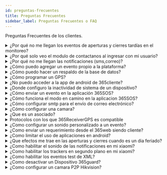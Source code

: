 ```yaml
---
id: preguntas-frecuentes
title: Preguntas Frecuentes
sidebar_label: Preguntas Frecuentes o FAQ
---
```


Preguntas Frecuentes de los clientes.

<details>
    <summary>¿Por qué no me llegan los eventos de aperturas y cierres tardías en el monitoreo?</summary>
    <div>
    <br/>
    * Revisar si esta configurado correctamente el horario.
    * Revisar si es dia feriado
    </div>
</details>

<details>
    <summary>¿Por qué solo veo el modulo de contactanos al ingresar con mi usuario?</summary>
    <div>
    * Si solo ve la opción de contactanos, entonces es un problema de permisos puede que alguien mas se los haya quitado o cambiado.
    </div>
</details>

<details>
    <summary>¿Por qué no me llegan las notificaciones (sms,correo)?</summary>
    <div>
    * Revisar el protocolo, plan de notificaciones.
    * Revisar si otros dispositivos presentan el mismo problema.
    </div>
</details>

<details>
    <summary>¿Cómo puedo agregar un evento propio a la plataforma?</summary>
    <div>
    * Para agregar eventos necesitas varios datos en especifico, como el código del evento, el protocolo y muchas cosas mas, pero si quieres saber como agregar un evento en nuestra plataforma puedes dirigirte a [Agregar Evento.](../365connectPro/parametros.md#¿como-agregar-un-evento)
    </div>
</details>

<details>
    <summary>¿Cómo puedo hacer un respaldo de la base de datos?</summary>
    <div>
    * Para hacer un respaldo desde la plataforma 365 solo necesitas ir al modulo de parametros, buscar el sub-modulo respaldo, te aparecerá un mensaje que dice "Desea exportar una base de datos a la carpeta predefinida", luego damos clic en aceptar y listo. Para mas información haga clic en [Respaldo.](../365connectPro/parametros.md#respaldo )
    </div>
</details>

<details>
    <summary>¿Cómo programar un GPS?</summary>
    <div>
    Existe dos formas de configurar un gps en la plataforma 365 y las dos son diferentes dependiendo del modelo y la marca del mismo.

#### Modelo Coban g103

Para programar un gps modelo coban g103 necesitamos enviarle una serie de comandos SMS al numero de la tarjeta sim o chip al cual este ligado el gps.

**1. Inicialización**

    SMS Que se Envía =  begin123456

**2. Configuración del APN**

    SMS Que se Envía =  apn123456 internet.movistar.ve  ( Esto lo cambias por el APN de tu proveedor de telefonía)

**3. Configuración del IP de nuestro servidor**

    SMS Que se Envía =     adminip123456 173.212.218.146 5001

**4. Programación para recibir mensajes continuos y programados**

    SMS Que se Envía =   fix180s***n123456

**5. Obtener el IMEI del equipo**

    SMS Que se Envía =   imei123456

**6. Activación del GPRS**

    SMS Que se Envía =   gprs123456

**7. Chequeo del estado del equipo y del vehículo**

    SMS Que se Envía =   check123456

#### Sinotrack Tk-901

Para programar un gps modelo Sinotrack Tk-901 necesitamos enviarle una serie de comandos SMS al numero de la tarjeta sim o chip al cual este ligado el gps.

**1. Zona Horaria**

    8960000E00      (timezone 0)

**2. Configura ip y puerto del servidor**

    8040000 173.212.218.146 5013     (configura ip y puerto)

**3. Programar APN de Operador Celular**

- Movistar

        8030000 internet.movistar.ve

- Digitel

        8030000 gprsweb.digitel.ve

**4. Tiempo para reportar a la plataforma con motor encendido**

    8050000 60       (reporte con motor encendido 60segs, 1min)

**5. Tiempo para reportar a la plataforma con motor Apagado**

    8090000 300     (reporte con motor apagado 300 segs son 5min)

**6. Reiniciar para que agarre los cambios programados**

    RESTART

![gps_ready](./img/Help/gps_ready.png "gps_ready")

Una vez terminado la programación del GPS este debe mostrarse el icono del dispositivo ya sea una moto o un carro con un punto en verde en cualquiera de los mapas de la plataforma 365monitoreo, lo que significara que el auto está conectado y mandando la ubicación correcta del mismo a la plataforma, si surge algún problema, revise el estado actual del gps mediante el comando y verifique que todos los pasos anteriores se hicieron correctamente.

</div>
</details>

<details>
    <summary>¿No puedo acceder a la app de android de 365cliente?</summary>
    <div>
    * Revisar que el cliente tenga habilitado el uso de la aplicación. 
    * Esta opción se muestra en el modulo Clientes, al momento de agregar o editar a un cliente.

![365client-Android](./img/Help/365client-Android.jpeg "365cliente Android")

</div>

</details>

<details>
    <summary>¿Donde configuro la inactividad de sistema de un dispositivo?</summary>
    <div>
    * Al ingresar a través de la plataforma web todos los dispositivos poseen una barra en la parte superior y a la izquierda de dicha barra se puede ver botón configurar inactividad del sistema.

    ![bar-top](./img/Help/bar-top2.png "Barra Superior")

    * Si el icono se muestra en rojo significa que ese dispositivo no tiene configurado la inactividad del sistema.

    ![inactividad-del-sistema_off](./img/Help/inactividad-del-sistema_off.png "Inactividad del sistema apagado")

    * Luego le da clic al botón para configurar, le saldrá un modal con las horas o los minutos de cada cuanto tiempo quiere que transmita la inactividad del dispositivo, si el mismo no genera una señal, ademas de un fecha con la ultima actividad del dispositivo.

    ![modal_inactividad-del-sistema](./img/Help/modal_inactividad-del-sistema.png "Modal de Tiempo")

    * Una vez configurado el tiempo y darle guardar el icono de inactividad del sistema deberá aparecer en verde que significa que esta activado.

    ![inactividad-del-sistema_on](./img/Help/inactividad-del-sistema_on.png "Inactividad del sistema encendido")

   </div>
</details>

<details>
    <summary>¿Cómo enviar un evento en la aplicación 365SOS?</summary>
    <div>
    * Una vez dentro de la aplicacion 365sos se nos mostrara una la pantalla principal de la aplicacion.

    ![principal](../apps-mobiles/img/apps/sosapp/principal.png "principal")

    - Una vez en la pantalla principal pulsasmos el botón del evento que desea enviar, en este caso panico.

    ![panico](../apps-mobiles/img/apps/sosapp/panico.png "panico")

    - Espere hasta que finalice el tiempo de envío o pulse "Enviar Ahora"

    ![enviar evento](../apps-mobiles/img/apps/sosapp/enviar-evento.jpeg "enviar evento")

    - Puede adjuntar archivos multimedia al evento, para hacerlo seleccione el botón con el tipo de archivo que desea adjuntar.

    ![enviar adjunto](../apps-mobiles/img/apps/sosapp/enviar-adjunto.jpeg "enviar adjunto")

    - Luego presione el botón enviar. La aplicación puede tardar en enviar los archivos dependiendo del tamaño del archivo y la calidad de su conexión a internet.

   </div>
</details>

<details>
    <summary>¿Cómo funciona el modo en camino en la aplicacion 365SOS?</summary>
    <div>
    El modo en camino se utiliza cuando se va a desplazar de un punto a otro de forma segura.

    - La ventana mostrará su posición actual en forma de un marcador rojo.

    - Ubique el área de destino desplazando el mapa y pulse para seleccionar el punto de llegada. Aparecerá un marcador azul. Puede mover el mapa para cambiar la posición del punto de llegada. Una vez seleccionado el punto, presione continuar.

    - Se abrirá una ventana para seleccionar el tiempo estimado de llegada a destino, deberá seleccione un tiempo estimado y presione iniciar.

    ![encamino](../apps-mobiles/img/apps/sosapp/encamino.jpeg "en camino")

    Mientras se encuentra en camino, la aplicación mostrará el tiempo de llegada y dos nuevas opciones más

    - Agregar tiempo al modo en camino: Si aun no ha llegado a su destino, puede añadir más tiempo.
    - Salir: Si ya llegó a su destino puede usar esta opción para abandonar el modo en camino.

    ![encamino-on](../apps-mobiles/img/apps/sosapp/encamino-on.jpeg "en camino on")

    Todos estos eventos son enviados a la central de monitoreo.

   </div>
</details>

<details>
<summary>¿Cómo configurar smtp para el envío de correo electrónico?</summary>
<div>
#### Paso 1:

- Para poder usar el servidor SMTP gratuito de Gmail, debes permitirle el acceso a aplicaciones menos seguras. Google bloquea aplicaciones y dispositivos que, según ellos, no usan estándares de seguridad modernos. Sin embargo, el acceso para aplicaciones menos seguras se puede activar fácilmente [**aqui.**](https://myaccount.google.com/u/0/lesssecureapps?pli=1)
  :::tip Nota
  _esto aplica si la cuenta de google con la que esta logeado actualmente es la que desea utilizar para enviar correos_.
  :::

![google_app_not_secure](./img/Help/google_app_not_secure.png "google_app_not_secure")

:::warning Importante
si usas autenticación de 2 factores para acceder a tu cuenta de Google, no se puede habilitar el acceso a aplicaciones menos seguras. En este caso, tendrás que iniciar sesión usando la contraseña de la aplicación.
:::

#### Paso 2

- Conocer los datos que te solicita el formulario, los cuales son:

  - **Servidor SMTP:** smtp.gmail.com
  - **Usuario SMTP:** Tu usuario de Gmail completo (email), por ejemplo tuemail@gmail.com
  - **Contraseña SMTP:** Tu contraseña de Gmail.
  - **Puerto SMTP:** 587
  - **TLS/SSL:** No requerido.

#### Paso 3:

- Dirijase al módulo Parametros, Empresa.

![empresa icon](./img/Help/empresa_icon.png "empresa icon")

- Elige la empresa a la cual desea configurar el envio de correos SMTP, haga clic en el **boton editar**

![empresa edit](./img/Help/empresa_edit.png "empresa edit")

- Ubique el apartado referente a SMTP y rellene los datos

![configuración smtp](./img/Help/smtp.png "configuración smtp")

- Al terminar la configuracion del correo SMTP en el 365receiver en la parte inferior derecha se le mostrara el nombre de la empresa junto con un boton azul que dice en espera, esto seguira asi hasta que se intente enviar un correo

![receiver en espera](./img/Help/receiver_wait.png "receiver_wait")

- Si sigue los pasos de esta guia correctamente y los datos introducidos estan bien, deberia cambiar de estado y mostrar el mensaje de conectado una vez se haya enviado el mensaje.

![receiver conectado](./img/Help/receiver_allOn.png "receiver_allOn")

</div>
</details>

<details>
<summary>¿Cómo configurar una camara?</summary>
<div>
* Si sigue los pasos de esta guia correctamente y los datos introducidos son los correctos, deberia poder visualizar las camaras, en las centrales de alarma en la pestaña de camaras y en la seccion de monitoreo. Ir a esta seccion del manual [**Aqui.**](../365connectPro/dispositivos.md#cámaras)
</div>
</details>

<details>
<summary>¿Que es un asociado?</summary>
<div>
* Un asociado es una cuenta compartida entre personas, empresas u organizaciones las cuales por alguna razon requieren o deben compartir sus dispositivos, pero sin otorgar las credenciales de sus cuentas. Para esto, tenemos la opcion de asociados, la cual permite vincular dos o mas dispositivos de clientes y visualizar todas las señales en el monitoreo.

Para mas informacion de que es un asociados y sus funciones puede hacer clic [**Aqui.**](../../manual-y-faq/365connectPro/asociados.md)

</div>
</details>

<details>
    <summary>Protocolos con los que 365ReceiverGPS es compatible</summary>
    <div>
        |Protocolo|Puerto|
        |---|---|
        | Gps gps103 | 5001|
        | Gps gt06 | 5023|
        | Gps taip | 5031|
        | Gps skypatrol | 5021|
        | Gps atrack | 5044|
        | Gps 365protocol | 5139 
        | Gps 365Sosprotocol | 6140 
        | Gps osmand | 5055| 
        | Gps calamp | 5082 |
        | Gps enfora | 5008 |
        | Gps gl100 | 5003 |
        | Gps gl200 | 5004 |
        | Gps meitrack | 5020 |
        | Gps pt502 | 5017 |
        | Gps meiligao | 5009|
        | Gps suntech | 5011|
        | Gps teltonika | 5027|  
        | Gps xexun | 5006|
        | Gps h02 | 5013|
        | Gps tk102 | 5036|
        | GPS tk103  |5002|
        | GPS t55  |5005|
        | GPS totem  |5007|
        | GPS trv  |5010|
        | GPS progress  |5012|
        | GPS jt600  |5014|
        | GPS huabao  |5015|
        | GPS v680  |5016|
        | GPS tr20  |5018|
        | GPS navis  |5019|
        | GPS gt02  |5022|
        | GPS gt02.timeout|500|
        | GPS megastek  |5024|
        | GPS navigil  |5025|
        | GPS gpsgate  |5026|
        | GPS mta6  |5028|
        | GPS tzone  |5029|
        | GPS tlt2h  |5030|
        | GPS wondex  |5032|
        | GPS cellocator  |5033|
        | GPS galileo  |5034|
        | GPS ywt  |5035|
        | GPS intellitrac  |5037|
        | GPS gpsmta  |5038|
        | GPS wialon  |5039|
        | GPS carscop  |5040|
        | GPS apel  |5041|
        | GPS manpower  |5042|
        | GPS globalsat  |5043|
        | GPS pt3000  |5045|
        | GPS ruptela  |5046|
        | GPS topflytech  |5047|
        | GPS laipac  |5048|
        | GPS aplicom  |5049|
        | GPS gotop  |5050|
        | GPS sanav  |5051|
        | GPS gator  |5052|
        | GPS noran  |5053|
        | GPS m2m  |5054|
        | GPS osmand  |5055|
        | GPS easytrack  |5056|
        | GPS gpsmarker  |5057|
        | GPS khd  |5058|
        | GPS piligrim  |5059|
        | GPS stl060  |5060|
        | GPS cartrack  |5061|
        | GPS minifinder  |5062|
        | GPS haicom  |5063|
        | GPS eelink  |5064|
        | GPS box  |5065|
        | GPS freedom  |5066|
        | GPS telic  |5067|
        | GPS trackbox  |5068|
        | GPS visiontek  |5069|
        | GPS orion  |5070|
        | GPS riti  |5071|
        | GPS ulbotech  |5072|
        | GPS tramigo  |5073|
        | GPS tr900  |5074|
        | GPS ardi01  |5075|
        | GPS xt013  |5076|
        | GPS autofon  |5077|
        | GPS gosafe  |5078|
        | GPS tt8850  |5079|
        | GPS bce  |5080|
        | GPS xirgo  |5081|
        | GPS mtx  |5083|
        | GPS tytan  |5084|
        | GPS avl301  |5085|
        | GPS castel  |5086|
        | GPS mxt  |5087|
        | GPS cityeasy  |5088|
        | GPS aquila  |5089|
        | GPS flextrack  |5090|
        | GPS blackkite  |5091|
        | GPS adm  |5092|
        | GPS watch  |5093|
        | GPS t800x  |5094|
        | GPS upro  |5095|
        | GPS auro  |5096|
        | GPS disha  |5097|
        | GPS thinkrace  |5098|
        | GPS pathaway  |5099|
        | GPS arnavi  |5100|
        | GPS nvs  |5101|
        | GPS kenji  |5102|
        | GPS astra  |5103|
        | GPS homtecs  |5104|
        | GPS fox  |5105|
        | GPS gnx  |5106|
        | GPS arknav  |5107|
        | GPS supermate  |5108|
        | GPS appello  |5109|
        | GPS idpl  |5110|
        | GPS huasheng  |5111|
        | GPS l100  |5112|
        | GPS granit  |5113|
        | GPS carcell  |5114|
        | GPS obddongle  |5115|
        | GPS hunterpro  |5116|
        | GPS raveon  |5117|
        | GPS cradlepoint  |5118|
        | GPS arknavx8  |5119|
        | GPS autograde  |5120|
        | GPS oigo  |5121|
        | GPS jpkorjar  |5122|
        | GPS cguard  |5123|
        | GPS fifotrack  |5124|
        | GPS smokey  |5125|
        | GPS extremtrac  |5126|
        | GPS trakmate  |5127|
        | GPS at2000  |5128|
        | GPS maestro  |5129|
        | GPS ais  |5130|
        | GPS gt30  |5131|
        | GPS tmg  |5132|
        | GPS pretrace  |5133|
        | GPS pricol  |5134|
        | GPS siwi  |5135|
        | GPS starlink  |5136|
        | GPS dmt  |5137|
        | GPS xt2400  |5138|
        | GPS 365Protocol  |5139|  
        | GPS alematics  |5140|
        | GPS gps056  |5141|
        | GPS flexcomm  |5142|
        | GPS vt200  |5143|
        | GPS owntracks  |5144|
        | GPS vtfms  |5145|
    </div>
</details>

<details>
<summary>¿Como configurar un sonido personalizado a un evento?</summary>
<div>
* Para agregarle un sonido personalizado a los eventos, vamos a parametros > configurar eventos, luego eventos, buscamos el evento al que queremos asignarle un sonido personalizado y le damos clic en editar.

![config_eventos_sonidos](./img/Help/config_eventos_sonidos.png "config eventos sonidos")

- Se desplegara el formulario de eventos y buscamos campo con el nombre **audio del evento**, hacemos clic en la opcion **seleccione audio**

![config_eventos_form](./img/Help/config_eventos_form.png "config eventos form")

- y buscamos la carpeta donde se encuentra el sonido que queremos utilizar y guardamos el sonido en el evento.

![confi_eventos_search](./img/Help/config_eventos_search.png "confi_eventos_search")

- Luego nos vamos a parametros > empresa, buscamos nuestra empresa y le damos clic en editar, se nos desplegara el formulario de la empresa y buscaremos el campo Sonido de eventos y activamos esta opcion.

![confi_eventos_search](./img/Help/config_parametros_sonidos.png "confi_eventos_search")

</div>
</details>

<details>
    <summary>¿Como enviar un requerimiento desde el 365web siendo cliente?</summary>
        <div>
        * Para enviar un requerimiento debe seleccionar la pestaña soporte.

        ![soporte](./img/Help/pestanaSoporte.png "pestaña soporte")

        - Se desplegara el formulario donde deberá llenar los datos de contacto,**Descripción** y **Prioridad**.

        ![formulario soporte](./img/Help/formularioSoporte.png "soporte a clientes")

            - Luego de llenar los campos, presione el botón enviar.

   </div>
</details>

<details>
<summary>¿Como limitar el uso de aplicaciones en android?</summary>
<div>
* Descargar la aplicación Kioware desde la tienda de aplicaciones

![bloqueo de aplicaciones](./img/Help/third-party/kioware1.jpg "appstore")

- Ejecutar la aplicacion y asignar todos los permisos

![bloqueo de aplicaciones](./img/Help/third-party/kioware_perm.jpg "kioware permisos")

- Iniciar la configuración guiada, presione siguiente

![bloqueo de aplicaciones](./img/Help/third-party/kioware_setup.jpg "kioware setup")

- En el paso número 4 seleccione **añadir un botón nuevo**.

![bloqueo de aplicaciones](./img/Help/third-party/kioware_365guard.jpg "kioware 365guard")

- Deberá añadir la aplicación 365Guard, la aplicación de teclado y la de cámara para garantizar el correcto funcionamiento de 365Guard

![bloqueo de aplicaciones](./img/Help/third-party/kioware_365guard_add.jpg "kioware agregar")

:::warning Importante
puede activar otras aplicaciones que considere necesarias, por ejemplo la app de llamada o mensajeria.
:::

- Una vez finalizada la configuración guiada, acceda al menu de Configuración general y marque la casilla **Inicio en arranque**

![bloqueo de aplicaciones](./img/Help/third-party/kioware_inicio.jpg "kioware")

- Acceda al menu Navegador y marque la casilla **Habilitar la geolocalización**

![bloqueo de aplicaciones](./img/Help/third-party/kioware_gps.jpg "kioware gps")

- Ahora debe configurar kioware como aplicación de inicio o homescreen por defecto.

![bloqueo de aplicaciones](./img/Help/third-party/kioware_home.jpg "kioware home")

- Reinicie su smartphone para iniciar kioware.

:::warning Importante
para salir del bloqueo de aplicaciónes debe marcar las 4 esquinas de la pantalla en el sentido de las agujas del reloj, comenzando por la esquina superior izquierda (deberá hacerlo en menos de 8 segundos) esto activara la interfaz para ingresar la contraseña de desbloqueo, que por defecto es **3523** , puede cambiar esta contraseña desde el panel de configuracion.
:::

- Para cambiar la contraseña, ingrese al menu Seguridad y seleccione la opción **Códigos de acceso de salida**

![bloqueo de aplicaciones](./img/Help/third-party/kioware_seguridad.jpg "kioware seguridad")

- Seleccione **Contraseña para salir**

![bloqueo de aplicaciones](./img/Help/third-party/kioware_password.jpg "kioware password")

- Confirme la contraseña

![bloqueo de aplicaciones](./img/Help/third-party/kioware_edit_pass.jpg "kioware editar password")

</div>
</details>

<details>
<summary> ¿Que efectos me trae en las aperturas y cierres cuando es un dia feriado?</summary>
<div>
* Cuando se configura un dia como feriado, todos los eventos de apertura y cierre que son generados ese dia no son monitoreables, ya que es un dia feriado.
</div>
</details>

<details>
<summary>¿Como habilitar el sonido de las notificaciones en mi xiaomi?</summary>
<div>

- Buscamos la aplicacion **Ajustes.**

![ajustes](../apps-mobiles/img/apps/clientapp/ajustes.jpg "ajustes")

- Despues selecionamos **Aplicaciones**

![aplicaciones](../apps-mobiles/img/apps/clientapp/aplicaciones.jpg "aplicaciones")

- Luego en buscamos la opcion **Administrar Aplicaciones.**

![administrar_aplicaciones1](../apps-mobiles/img/apps/clientapp/administrar_aplicaciones1.jpg "administrar_aplicaciones1")

- Buscamos la aplicacion **365Client**

![administrar_aplicaciones](../apps-mobiles/img/apps/clientapp/administrar_aplicaciones.jpg "administrar_aplicaciones")

- Seleccionamos la opcion **Notificaciones**

![permisos_365client](../apps-mobiles/img/apps/clientapp/permisos_365client.jpg "permisos_365client")

- Despues buscamos la opcion **Permitir Sonido** y la marcamos como se muestra en la imagen.

![perimitr_sonido](../apps-mobiles/img/apps/clientapp/permitir_sonido.jpg "perimitr_sonido")

</div>
</details>

<details>
<summary>¿Como habilitar los trackers en segundo plano en mi xiaomi? </summary>
<div>
* Para habilitar los trackers en segundo plano para los telefono xiaomi es necesario ir a la opcion de **Ajustes** y luego a la opcion **Bateria y Rendimiento**.

![ajustes](./img/habilitar-trackers/ajustes.jpg "ajustes")

- Una vez adentro, presionamos el boton de engranaje en la parte superior derecha de la pantalla.

![bateria-rendimiento](./img/habilitar-trackers/bateria-rendimiento.jpg "bateria-rendimiento")

- Al entrar en la siguiente pantalla, hacemos scroll hacia abajo hasta ver los ajustes adicionales y presionamos la opcion "Economizar Bateria en aplicaciones" o "Ahorro de energia en aplicaciones".

![ahorro-energia-app](./img/habilitar-trackers/ahorro-energia-app.jpg "ahorro-energia-app")

- Espararmos que cargue la lista y luego buscamos la aplicacion de 365 correspondiente.

![apps-list](./img/habilitar-trackers/apps-list.jpg "apps-list")

- Luego seleccionar "Sin restricciones" para quitar todas las limitantes del uso de la aplicacion.

![sin-restricciones](./img/habilitar-trackers/sin-restricciones.jpg "sin-restricciones")

</div>
</details>

<details>
    <summary> ¿Como habilitar los eventos test de XML?</summary>
        <div>
            * Para habilitar los eventos test de XML nos vamos a la carpeta<code> C:\Program Files (x86)\365Monitoreo.com\365Connect Pro\conf </code>

            - Luego abrimos el archivo de nombre config.ini, buscamos la seccion [EVENT] y si no esta entonces agregarla con la opcion test_xml, como se muestra en la imagen.

            ![event_false](./img/Help/event_false.png "event_false")

            - Cambiamos el valor de la variable de False a True, y luego guardamos los cambios del archivo config.ini

   </div>
</details>

<details>
<summary> ¿Como desactivar un Dispositivo 365guard?</summary>
<div>
* Una vez en el modulo dispositivos, buscamos el dispositivo que queremos desactivar y no ubicamos en la columna servicios y hacemos clic en la opcion editar estatus.

![column_estatus](../apps-mobiles/img/apps/guardapp/column_services.png "column_estatus")

- Se nos desplegara el modal de servicios con todos los estatus que podemos editar, desmarcamos el check de estatus general y hacemos clic en guardar.

![estatus_desactivado](../apps-mobiles/img/apps/guardapp/estatus_desactivado.png "estatus_desactivado")

- Una vez hecho esto automaticamente el dispositivo guard se estara desactivando, el cual no nos permitira ingresar a la aplicacion y se mostrara de la siguiente forma.

![guard_inactive](../apps-mobiles/img/apps/guardapp/guard_inactive.png "guard_inactive")

</div>
</details>

<details>
<summary> ¿Como configurar un camara P2P Hikvision?</summary>
<div>

-  Una vez en el modulo dispositivos, buscamos el dispositivo al que queremos configurar la camara y hacemos clic en la opcion agregar.

![add_cameras_hikvision](../faq/img/Help/add_cameras_hikvision.png "add_cameras_hikvision")

- Se nos mostrara el formulario de agregar CCTV con todos los campos disponibles, seleccionamos en el modo de registro P2P Hikvision y el formulario cambiara para mostrarnos los campos que necesitamos llenar para configurar la camara.

![add_cameras_hikvision_fields_necessary](../faq/img/Help/add_camaras_hikvision_fields_necessary.png "add_cameras_hikvision_fields_necessary")

|Campo|Descripcion|
|---|---|
|`Descripcion`|Nombre del lugar o sitio donde esta alojada la camara|
|`Serial`|Serial de la camara|
|`Llave de Camaras Hikvision`| Clave (Key) del servidor donde esta alojado las camaras de [Hik-Connect](https://www.hik-connect.com/) |
|`Llave Secreta de Camaras Hikvision`|Clave Secreta (Secret) del servidor donde esta alojado las camaras de [Hik-Connect](https://www.hik-connect.com/)|
|`Canal`|Numero del canal donde esta alojada la camara|
|`Descripcion`|Nombre del lugar o sitio donde esta la camara o posicion de la misma|

- Una vez hecho llenado los campos necesarios estara lista para ser visualizada.

:::tip Nota
 Los campos Llave **"Key"** y Llave secreta **"Secret"** son necesarios para configurar la camara pero en caso de estar vacios se tomaran de estos mismos campos desde los parametros de la empresa.
:::

</div>
</details>
